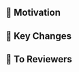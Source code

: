 <!-- PR 작성 전에 우선 Reviewers, Assignees, label 지정하기 -->
## 🤨 Motivation
<!-- 코드를 추가/변경하게 된 이유 및 해결한 이슈 번호 
ex) - Resolved #2 -->

## 🔑 Key Changes
<!-- 주요 구현 사항 -->

## 🙏 To Reviewers
<!-- 리뷰어에게 전달할 말 -->
